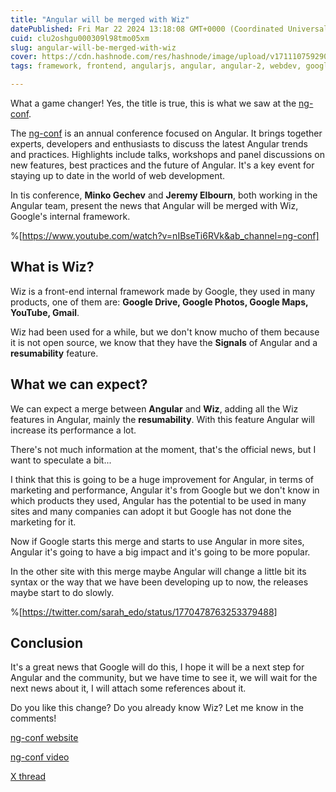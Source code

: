 ```yaml
---
title: "Angular will be merged with Wiz"
datePublished: Fri Mar 22 2024 13:18:08 GMT+0000 (Coordinated Universal Time)
cuid: clu2oshgu000309l98tmo05xm
slug: angular-will-be-merged-with-wiz
cover: https://cdn.hashnode.com/res/hashnode/image/upload/v1711107592908/b98ad8f1-48c4-4620-b91e-d467dd710640.png
tags: framework, frontend, angularjs, angular, angular-2, webdev, google, frontend-development, front-end-cik5w32oi016zos53hitiymhh, wiz

---
```


What a game changer! Yes, the title is true, this is what we saw at the [ng-conf](https://ng-conf.org/).

The [ng-conf](https://ng-conf.org/) is an annual conference focused on Angular. It brings together experts, developers and enthusiasts to discuss the latest Angular trends and practices. Highlights include talks, workshops and panel discussions on new features, best practices and the future of Angular. It's a key event for staying up to date in the world of web development.

In tis conference, **Minko Gechev** and **Jeremy Elbourn**, both working in the Angular team, present the news that Angular will be merged with Wiz, Google's internal framework.

%[https://www.youtube.com/watch?v=nIBseTi6RVk&ab_channel=ng-conf] 

## What is Wiz?

Wiz is a front-end internal framework made by Google, they used in many products, one of them are: **Google Drive, Google Photos, Google Maps, YouTube, Gmail**.

Wiz had been used for a while, but we don't know mucho of them because it is not open source, we know that they have the **Signals** of Angular and a **resumability** feature.

## What we can expect?

We can expect a merge between **Angular** and **Wiz**, adding all the Wiz features in Angular, mainly the **resumability**. With this feature Angular will increase its performance a lot.

There's not much information at the moment, that's the official news, but I want to speculate a bit...

I think that this is going to be a huge improvement for Angular, in terms of marketing and performance, Angular it's from Google but we don't know in which products they used, Angular has the potential to be used in many sites and many companies can adopt it but Google has not done the marketing for it.

Now if Google starts this merge and starts to use Angular in more sites, Angular it's going to have a big impact and it's going to be more popular.

In the other site with this merge maybe Angular will change a little bit its syntax or the way that we have been developing up to now, the releases maybe start to do slowly.

%[https://twitter.com/sarah_edo/status/1770478763253379488] 

## Conclusion

It's a great news that Google will do this, I hope it will be a next step for Angular and the community, but we have time to see it, we will wait for the next news about it, I will attach some references about it.

Do you like this change? Do you already know Wiz? Let me know in the comments!

[ng-conf website](https://ng-conf.org/)

[ng-conf video](https://www.youtube.com/watch?v=nIBseTi6RVk&ab_channel=ng-conf)

[X thread](https://twitter.com/sarah_edo/status/1770478763253379488)